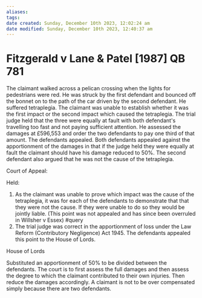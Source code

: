```yaml
---
aliases: 
tags: 
date created: Sunday, December 10th 2023, 12:02:24 am
date modified: Sunday, December 10th 2023, 12:40:37 am
---
```


# Fitzgerald v Lane & Patel [1987] QB 781

The claimant walked across a pelican crossing when the lights for pedestrians were red. He was struck by the first defendant and bounced off the bonnet on to the path of the car driven by the second defendant. He suffered tetraplegia. The claimant was unable to establish whether it was the first impact or the second impact which caused the tetraplegia. The trial judge held that the three were equally at fault with both defendant's travelling too fast and not paying sufficient attention. He assessed the damages at £596,553 and order the two defendants to pay one third of that amount. The defendants appealed. Both defendants appealed against the apportionment of the damages in that if the judge held they were equally at fault the claimant should have his damage reduced to 50%. The second defendant also argued that he was not the cause of the tetraplegia.  

  

Court of Appeal:  

  

Held:  

1. As the claimant was unable to prove which impact was the cause of the tetraplegia, it was for each of the defendants to demonstrate that that they were not the cause. If they were unable to do so they would be jointly liable. (This point was not appealed and has since been overruled in Willsher v Essex) #query
2. The trial judge was correct in the apportionment of loss under the Law Reform (Contributory Negligence) Act 1945. The defendants appealed this point to the House of Lords.  

House of Lords  

  

Substituted an apportionment of 50% to be divided between the defendants. The court is to first assess the full damages and then assess the degree to which the claimant contributed to their own injuries. Then reduce the damages accordingly. A claimant is not to be over compensated simply because there are two defendants.
